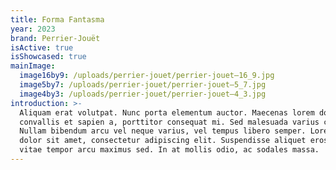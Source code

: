 ```yaml
---
title: Forma Fantasma
year: 2023
brand: Perrier-Jouët
isActive: true
isShowcased: true
mainImage:
  image16by9: /uploads/perrier-jouet/perrier-jouet–16_9.jpg
  image5by7: /uploads/perrier-jouet/perrier-jouet–5_7.jpg
  image4by3: /uploads/perrier-jouet/perrier-jouet–4_3.jpg
introduction: >-
  Aliquam erat volutpat. Nunc porta elementum auctor. Maecenas lorem dolor,
  convallis et sapien a, porttitor consequat mi. Sed malesuada varius commodo.
  Nullam bibendum arcu vel neque varius, vel tempus libero semper. Lorem ipsum
  dolor sit amet, consectetur adipiscing elit. Suspendisse aliquet eros enim,
  vitae tempor arcu maximus sed. In at mollis odio, ac sodales massa.
---
```


